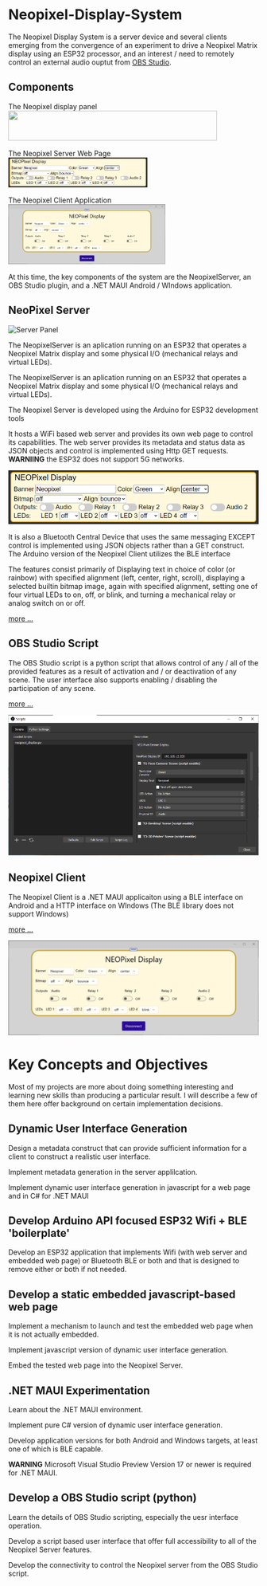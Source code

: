 # Neopixel-Display-System

The Neopixel Display System is a server device and several clients emerging from the convergence of an experiment to drive a Neopixel Matrix display using an ESP32 processor, and an interest / need to remotely control an external audio ouptut from [OBS Studio](https://obsproject.com/).

## Components

The Neopixel display panel<br><img src="/assets/NeopixelPanel.png" width="420" height="60">

The Neopixel Server Web Page<br><img src="/assets/webpage.png" width="280" height="60">

The Neopixel Client Application<br><img src="/assets/NET-MAUI.png" width="316" height="120">

At this time, the key components of the system are the NeopixelServer, an OBS Studio plugin, and a .NET MAUI Android / WIndows application.

## NeoPixel Server

![Server Panel](/assets/NeopixelPanel.png)

The NeopixelServer is an aplication running on an ESP32 that operates a Neopixel
Matrix display and some physical I/O (mechanical relays and virtual LEDs). 

The NeopixelServer is an aplication running on an ESP32 that operates a Neopixel 
Matrix display and some physical I/O (mechanical relays and virtual LEDs). 

The Neopixel Server is developed using the Arduino for ESP32 development tools

It hosts a WiFi based web server and provides its own web page to control its 
capabilities. The web server provides its metadata and status data as JSON objects
and control is implemented using Http GET requests. **WARNIING** the ESP32 does
not support 5G networks.

<img src="/assets/webpage.png">

It is also a Bluetooth Central Device that uses the same messaging EXCEPT control
is implemented using JSON objects rather than a GET construct. The Arduino version of the
Neopixel Client utilizes the BLE interface 

The features consist primarily of Displaying text in choice of color (or rainbow)
with specified alignment (left, center, right, scroll), displaying a selected builtin
bitmap image, again with specified alignment, setting one of four virtual LEDs to on, 
off, or blink, and turning a mechanical relay or analog switch on or off.

[more ...](NeopixelServer/README.md)


## OBS Studio Script

The OBS Studio script is a python script that allows control of any / all of the provided
features as a result of activation and / or deactivation of any scene. The user interface
also supports enabling / disabling the participation of any scene.

[more ...](obsstudio_script/README.md)


<img src="/assets/obsstudio.png">

## Neopixel Client

The Neopixel Client is a .NET MAUI applicaiton using a BLE interface on Android and a HTTP 
interface on WIndows (The BLE library does not support Windows)

[more ...](NeopixelClient/README.md)

<img src="/assets/NET-MAUI.png">

# Key Concepts and Objectives
Most of my projects are more about doing something interesting and learning new skills than 
producing a particular result. I will describe a few of them here offer background on 
certain implementation decisions.

## Dynamic User Interface Generation
Design a metadata construct that can provide sufficient information for a client to construct 
a realistic user interface.

Implement metadata generation in the server applilcation.

Implement dynamic user interface generation in javascript for a web page and in C# for .NET MAUI

## Develop Arduino API focused ESP32 Wifi + BLE 'boilerplate'
Develop an ESP32 application that implements Wifi (with web server and embedded web page)
or Bluetooth BLE or both and that is designed to remove either or both if not needed.

## Develop a static embedded javascript-based web page
Implement a mechanism to launch and test the embedded web page when it is not actually 
embedded.

Implement javascript version of dynamic user interface generation. 

Embed the tested web page into the Neopixel Server.

## .NET MAUI Experimentation
Learn about the .NET MAUI environment.

Implement pure C# version of dynamic user interface generation. 

Develop application versions for both Android and Windows targets, at least one of which is BLE capable.

**WARNING** Microsoft Visual Studio Preview Version 17 or newer is required for .NET MAUI.

## Develop a OBS Studio script (python)
Learn the details of OBS Studio scripting, especially the uesr interface operation.

Develop a script based user interface that offer full accessibility to all of the Neopixel Server features.

Develop the connectivity to control the Neopixel server from the OBS Studio script.


